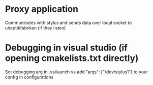 # Proxy application
Communicates with stylus and sends data over local socket to uhaptikfabriken (if they listen)

# Debugging in visual studio (if opening cmakelists.txt directly)
Set debugging arg in .vs/launch.vs
add       "args": ["/dev/stylus1"]
to your config in configurations
 



